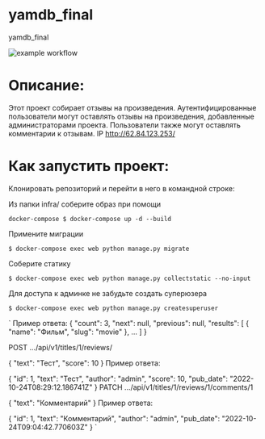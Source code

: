 # yamdb_final
yamdb_final

![example workflow](https://github.com/korshikovvital/yamdb_final/actions/workflows/yamdb_workflow.yml/badge.svg)

# Описание:
Этот проект собирает отзывы на произведения. Аутентифицированные пользователи могут оставлять отзывы на произведения, добавленные администраторами проекта. Пользователи также могут оставлять комментарии к отзывам.
IP http://62.84.123.253/

# Как запустить проект:
Клонировать репозиторий и перейти в него в командной строке:

Из папки infra/ соберите образ при помощи

`docker-compose $ docker-compose up -d --build`

Примените миграции 

`$ docker-compose exec web python manage.py migrate`

Соберите статику

`$ docker-compose exec web python manage.py collectstatic --no-input`

Для доступа к админке не забудьте создать суперюзера

`$ docker-compose exec web python manage.py createsuperuser`

`
Пример ответа:
{
    "count": 3,
    "next": null,
    "previous": null,
    "results": [
        {
            "name": "Фильм",
            "slug": "movie"
        },
        ...
    ]
}

POST .../api/v1/titles/1/reviews/

{
    "text": "Тест",
    "score": 10
}
Пример ответа:

{
    "id": 1,
    "text": "Тест",
    "author": "admin",
    "score": 10,
    "pub_date": "2022-10-24T08:29:12.186741Z"
}
PATCH .../api/v1/titles/1/reviews/1/comments/1

{
    "text": "Комментарий"
}
Пример ответа:

{
    "id": 1,
    "text": "Комментарий",
    "author": "admin",
    "pub_date": "2022-10-24T09:04:42.770603Z"
}
`

